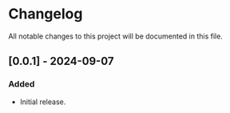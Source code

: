 # Changelog

All notable changes to this project will be documented in this file.


## [0.0.1] - 2024-09-07

### Added

- Initial release.
